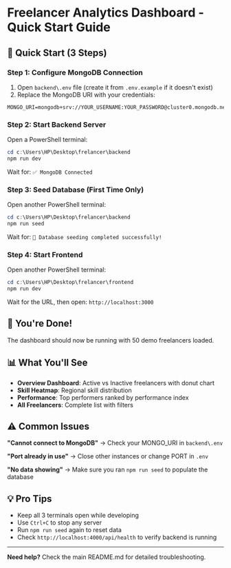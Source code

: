 # Freelancer Analytics Dashboard - Quick Start Guide

## 🚀 Quick Start (3 Steps)

### Step 1: Configure MongoDB Connection

1. Open `backend\.env` file (create it from `.env.example` if it doesn't exist)
2. Replace the MongoDB URI with your credentials:

```env
MONGO_URI=mongodb+srv://YOUR_USERNAME:YOUR_PASSWORD@cluster0.mongodb.net/freelancer_analytics
```

### Step 2: Start Backend Server

Open a PowerShell terminal:

```powershell
cd c:\Users\HP\Desktop\frelancer\backend
npm run dev
```

Wait for: `✅ MongoDB Connected`

### Step 3: Seed Database (First Time Only)

Open another PowerShell terminal:

```powershell
cd c:\Users\HP\Desktop\frelancer\backend
npm run seed
```

Wait for: `🎉 Database seeding completed successfully!`

### Step 4: Start Frontend

Open another PowerShell terminal:

```powershell
cd c:\Users\HP\Desktop\frelancer\frontend
npm run dev
```

Wait for the URL, then open: `http://localhost:3000`

## 🎯 You're Done!

The dashboard should now be running with 50 demo freelancers loaded.

## 📊 What You'll See

- **Overview Dashboard**: Active vs Inactive freelancers with donut chart
- **Skill Heatmap**: Regional skill distribution
- **Performance**: Top performers ranked by performance index
- **All Freelancers**: Complete list with filters

## ⚠️ Common Issues

**"Cannot connect to MongoDB"**
→ Check your MONGO_URI in `backend\.env`

**"Port already in use"**
→ Close other instances or change PORT in `.env`

**"No data showing"**
→ Make sure you ran `npm run seed` to populate the database

## 💡 Pro Tips

- Keep all 3 terminals open while developing
- Use `Ctrl+C` to stop any server
- Run `npm run seed` again to reset data
- Check `http://localhost:4000/api/health` to verify backend is running

---

**Need help?** Check the main README.md for detailed troubleshooting.
